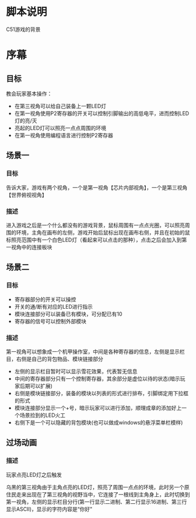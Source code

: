 # 脚本说明
C51游戏的背景

# 序幕
## 目标
教会玩家基本操作：
- 在第三视角可以给自己装备上一颗LED灯
- 在第一视角使用P2寄存器的开关可以控制引脚输出的高低电平，进而控制LED灯的亮/灭
- 亮起的LED灯可以照亮一点点周围的环境
- 在第一视角使用编程语言进行控制P2寄存器

## 场景一
### 目标
告诉大家，游戏有两个视角，一个是第一视角【芯片内部视角】，一个是第三视角【世界俯视视角】
### 描述
进入游戏之后是一个什么都没有的游戏背景，鼠标周围有一点点光圈，可以照亮周围的环境，主角在画布的左侧，游戏开始后鼠标出现在画布右侧，并且在初始的鼠标照亮范围中有一个白色LED灯（看起来可以点击的那种），点击之后会加入到第一视角中的连接板块

## 场景二
### 目标

- 寄存器部分的开关可以操控
- 开关的通/断有对应的LED进行指示
- 模块连接部分可以装备已有模块，可分配已有10
- 寄存器的信号可以控制外部模块

### 描述
第一视角可以想象成一个机甲操作室，中间是各种寄存器的信息，左侧是显示栏目，右侧是自己的背包物品、模块链接部分
- 左侧的显示栏目暂时可以显示雪花效果，代表暂无信息
- 中间的寄存器部分只有一个控制寄存器，其余部分是虚位以待的状态(暗示玩家后期可以扩展)
- 右侧是模块链接部分，装备的模块以列表的形式进行排布，引脚绑定用下拉框的形式
- 模块连接部分显示一个+号，暗示玩家可以进行添加，顺理成章的添加好上一个场景捡到的LED火工
- 右侧下是一个可以隐藏的背包模块(也可以做成windows的悬浮菜单栏模样)

## 过场动画
### 描述
玩家点亮LED灯之后触发

乌黑的第三视角由于主角点亮的LED灯，照亮了周围一点点的环境，此时另一个原住民走来出现在了第三视角的视野当中，它连接了一根线到主角身上，此时切换到第一视角，左侧的显示栏目分行(第一行显示二进制、第二行显示16进制、第三行显示ASCII)，显示的字符内容是“你好"